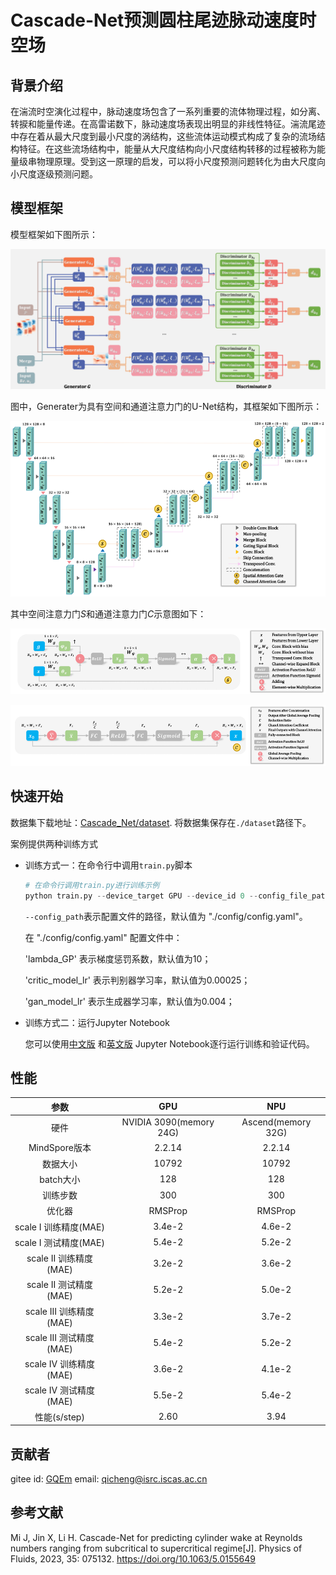 # Cascade-Net预测圆柱尾迹脉动速度时空场

## 背景介绍

在湍流时空演化过程中，脉动速度场包含了一系列重要的流体物理过程，如分离、转捩和能量传递。在高雷诺数下，脉动速度场表现出明显的非线性特征。湍流尾迹中存在着从最大尺度到最小尺度的涡结构，这些流体运动模式构成了复杂的流场结构特征。在这些流场结构中，能量从大尺度结构向小尺度结构转移的过程被称为能量级串物理原理。受到这一原理的启发，可以将小尺度预测问题转化为由大尺度向小尺度逐级预测问题。

## 模型框架

模型框架如下图所示：

![Cascade-Net](images/Cascade-Net.png)

图中，Generater为具有空间和通道注意力门的U-Net结构，其框架如下图所示：

![The U-Net structure of the generator with spatial and channel attention gates](images/The_U-Net_structure_of_the_generator_with_spatial_and_channel_attention_gates.png)

其中空间注意力门*S*和通道注意力门*C*示意图如下：

![Spatial attention gate S](images/Spatial_attention_gate_S.png)

![Channel attention gate C](images/Channel_attention_gate_C.png)

## 快速开始

数据集下载地址：[Cascade_Net/dataset](https://download-mindspore.osinfra.cn/mindscience/mindflow/dataset/applications/research/Cascade_Net/). 将数据集保存在`./dataset`路径下。

案例提供两种训练方式

- 训练方式一：在命令行中调用`train.py`脚本

  ```python
  # 在命令行调用train.py进行训练示例
  python train.py --device_target GPU --device_id 0 --config_file_path ./config/Cascade-Net.yaml

  ```

  `--config_path`表示配置文件的路径，默认值为 "./config/config.yaml"。

  在 "./config/config.yaml" 配置文件中：

  'lambda_GP' 表示梯度惩罚系数，默认值为10；

  'critic_model_lr' 表示判别器学习率，默认值为0.00025；

  'gan_model_lr' 表示生成器学习率，默认值为0.004；

- 训练方式二：运行Jupyter Notebook

  您可以使用[中文版](./Cascade-Net_CN.ipynb) 和[英文版](./Cascade-Net.ipynb) Jupyter Notebook逐行运行训练和验证代码。

## 性能

|         参数          |           GPU           |        NPU         |
|:-------------------:|:-----------------------:|:------------------:|
|         硬件          | NVIDIA 3090(memory 24G) | Ascend(memory 32G) |
|     MindSpore版本     |         2.2.14          |       2.2.14       |
|        数据大小         |          10792          |       10792        |
|       batch大小       |           128           |        128         |
|        训练步数         |           300           |        300         |
|         优化器         |         RMSProp         |      RMSProp       |
|  scale I 训练精度(MAE)  |         3.4e-2          |       4.6e-2       |
|  scale I 测试精度(MAE)  |         5.4e-2          |       5.2e-2       |
| scale II 训练精度(MAE)  |         3.2e-2          |       3.6e-2       |
| scale II 测试精度(MAE)  |         5.2e-2          |       5.0e-2       |
| scale III 训练精度(MAE) |         3.3e-2          |       3.7e-2       |
| scale III 测试精度(MAE) |         5.4e-2          |       5.2e-2       |
| scale IV 训练精度(MAE)  |         3.6e-2          |       4.1e-2       |
| scale IV 测试精度(MAE)  |         5.5e-2          |       5.4e-2       |
|     性能(s/step)      |          2.60           |        3.94        |

## 贡献者

gitee id: [GQEm](https://gitee.com/guoqicheng2024)
email: qicheng@isrc.iscas.ac.cn

## 参考文献

Mi J, Jin X, Li H. Cascade-Net for predicting cylinder wake at Reynolds numbers ranging from subcritical to supercritical regime[J]. Physics of Fluids, 2023, 35: 075132.  https://doi.org/10.1063/5.0155649
